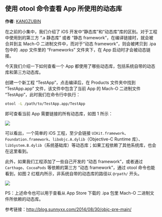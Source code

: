 使用 otool 命令查看 App 所使用的动态库
--------
**作者**: [KANGZUBIN](https://weibo.com/kangzubin)

在之前的小集中，我们介绍了 iOS 开发中“静态库”和“动态库”库的区别。对于工程中使用到的第三方 “.a 静态库” 或者 “静态 framework”，在编译链接时，就会被合并到主 Mach-O 二进制文件中，而对于“动态 framework”，则会被拷贝到 .ipa 包中的 .app 文件里的 “Frameworks” 文件夹下，在 App 启动时才会被动态链接。

今天我们介绍一下如何查看一个 App 都使用了哪些动态库，包括系统自带的动态库和第三方动态库。

创建一个新工程 “TestApp”，点击编译后，在 Products 文件夹中找到 “TestApp.app” 文件，该文件中包含了当前 App 的 Mach-O 二进制文件 “TestApp”，此时我们在命令行中执行：

```sh
otool -L /path/to/TestApp.app/TestApp
```

即可查看当前 App 需要链接的所有动态库，如图 1 所示：

![](hhttps://github.com/awesome-tips/iOS-Tips/blob/master/images/2018/12/3-1.jpg)

可以看出，一个简单的 iOS 工程，至少会链接 `UIKit.framework`、`Foundation.framework`、`libobjc.A.dylib`（Objective-C Runtime 库）、`libSystem.B.dylib`（系统基础库）等动态库；如果工程依赖了其他系统库，也会在这里看到。

此外，如果我们工程添加了一些自己开发的 “动态 framework”，或者通过 `Carthage`、`CocoaPods` 等依赖的第三方 “动态 framework”，通过 otool 命令也能看到，如图 2 红框内所示，非系统自带的动态库的路径以 `@rpath/` 开头。

![](https://github.com/awesome-tips/iOS-Tips/blob/master/images/2018/12/3-2.jpg)

PS：上述命令也可以用于查看从 App Store 下载的 .ipa 包里 Mach-O 二进制文件所依赖的动态库。

参考链接：http://blog.sunnyxx.com/2014/08/30/objc-pre-main/
